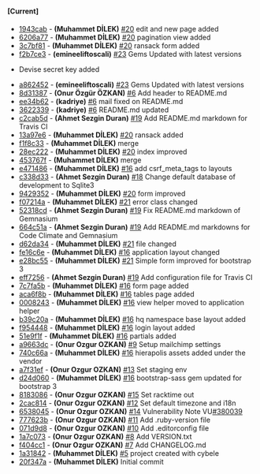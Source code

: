 
#### [Current]

#### 
 * [1943cab](../../commit/1943cab) - __(Muhammet DİLEK)__ [#20](../../issues/20) edit and new page added
 * [6206a77](../../commit/6206a77) - __(Muhammet DİLEK)__ [#20](../../issues/20) pagination view added
 * [3c7bf81](../../commit/3c7bf81) - __(Muhammet DİLEK)__ [#20](../../issues/20) ransack form added
 * [f2b7ce3](../../commit/f2b7ce3) - __(emineeliftoscali)__ [#23](../../issues/23) Gems Updated with latest versions

- Devise secret key added

 * [a862452](../../commit/a862452) - __(emineeliftoscali)__ [#23](../../issues/23) Gems Updated with latest versions
 * [8d31387](../../commit/8d31387) - __(Onur Özgür ÖZKAN)__ [#6](../../issues/6) Add header to README.md
 * [ee34b62](../../commit/ee34b62) - __(kadriye)__ [#6](../../issues/6) mail fixed on README.md
 * [3622339](../../commit/3622339) - __(kadriye)__ [#6](../../issues/6) README.md updated
 * [c2cab5d](../../commit/c2cab5d) - __(Ahmet Sezgin Duran)__ [#19](../../issues/19) Add README.md markdown for Travis CI
 * [13a97e6](../../commit/13a97e6) - __(Muhammet DİLEK)__ [#20](../../issues/20) ransack added
 * [f1f8c33](../../commit/f1f8c33) - __(Muhammet DİLEK)__ merge
 * [28ec222](../../commit/28ec222) - __(Muhammet DİLEK)__ [#20](../../issues/20) index improved
 * [453767f](../../commit/453767f) - __(Muhammet DİLEK)__ merge
 * [e471486](../../commit/e471486) - __(Muhammet DİLEK)__ [#16](../../issues/16) add csrf_meta_tags to layouts
 * [c338d33](../../commit/c338d33) - __(Ahmet Sezgin Duran)__ [#18](../../issues/18) Change default database of development to Sqlite3
 * [9429352](../../commit/9429352) - __(Muhammet DİLEK)__ [#20](../../issues/20) form improved
 * [f07214a](../../commit/f07214a) - __(Muhammet DİLEK)__ [#21](../../issues/21) error class changed
 * [52318cd](../../commit/52318cd) - __(Ahmet Sezgin Duran)__ [#19](../../issues/19) Fix README.md markdown of Gemnasium
 * [664c51a](../../commit/664c51a) - __(Ahmet Sezgin Duran)__ [#19](../../issues/19) Add README.md markdowns for Code Climate and Gemnasium
 * [d62da34](../../commit/d62da34) - __(Muhammet DİLEK)__ [#21](../../issues/21) file changed
 * [fe16c6e](../../commit/fe16c6e) - __(Muhammet DİLEK)__ [#16](../../issues/16) application layout changed
 * [e28bc55](../../commit/e28bc55) - __(Muhammet DİLEK)__ [#21](../../issues/21) Simple form improved for bootstrap 3
 * [eff7256](../../commit/eff7256) - __(Ahmet Sezgin Duran)__ [#19](../../issues/19) Add configuration file for Travis CI
 * [7c7fa5b](../../commit/7c7fa5b) - __(Muhammet DİLEK)__ [#16](../../issues/16) form page added
 * [aca6f8b](../../commit/aca6f8b) - __(Muhammet DİLEK)__ [#16](../../issues/16) tables page added
 * [0008243](../../commit/0008243) - __(Muhammet DİLEK)__ [#16](../../issues/16) view helper moved to application helper
 * [b39c20a](../../commit/b39c20a) - __(Muhammet DİLEK)__ [#16](../../issues/16) hq namespace base layout added
 * [f954448](../../commit/f954448) - __(Muhammet DİLEK)__ [#16](../../issues/16) login layout added
 * [51e9f1f](../../commit/51e9f1f) - __(Muhammet DİLEK)__ [#16](../../issues/16) partials added
 * [a9663dc](../../commit/a9663dc) - __(Onur Ozgur OZKAN)__ [#9](../../issues/9) Setup mailchimp settings
 * [740c66a](../../commit/740c66a) - __(Muhammet DİLEK)__ [#16](../../issues/16) hierapolis assets added under the vendor
 * [a7f31ef](../../commit/a7f31ef) - __(Onur Ozgur OZKAN)__ [#13](../../issues/13) Set staging env
 * [d24d060](../../commit/d24d060) - __(Muhammet DİLEK)__ [#16](../../issues/16) bootstrap-sass gem updated for bootstrap 3
 * [8183086](../../commit/8183086) - __(Onur Ozgur OZKAN)__ [#15](../../issues/15) Set racktime out
 * [2cac814](../../commit/2cac814) - __(Onur Ozgur OZKAN)__ [#12](../../issues/12) Set default timezone and i18n
 * [6538045](../../commit/6538045) - __(Onur Ozgur OZKAN)__ [#14](../../issues/14) Vulnerability Note VU[#380039](../../issues/380039)
 * [777623b](../../commit/777623b) - __(Onur Ozgur OZKAN)__ [#11](../../issues/11) Add .ruby-version file
 * [071d9d8](../../commit/071d9d8) - __(Onur Ozgur OZKAN)__ [#10](../../issues/10) Add .editorconfig file
 * [1a7c073](../../commit/1a7c073) - __(Onur Ozgur OZKAN)__ [#8](../../issues/8) Add VERSION.txt
 * [f404cc1](../../commit/f404cc1) - __(Onur Ozgur OZKAN)__ [#7](../../issues/7) Add CHANGELOG.md
 * [1a31842](../../commit/1a31842) - __(Muhammet DİLEK)__ [#5](../../issues/5) project created with cybele
 * [20f347a](../../commit/20f347a) - __(Muhammet DİLEK)__ Initial commit
